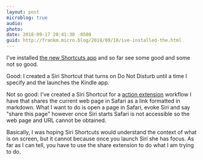 ```yaml
---
layout: post
microblog: true
audio: 
photo: 
date: 2018-09-17 20:41:30 -0500
guid: http://frankm.micro.blog/2018/09/18/ive-installed-the.html
---
```

I've installed [the new Shortcuts app](https://9to5mac.com/guides/siri-shortcuts/) and so far see some good and some not so good. 

Good: I created a Siri Shortcut that turns on Do Not Disturb until a time I specify and the launches the Kindle app. 

Not so good: I've created a Siri Shortcut for a [action extension](https://developer.apple.com/design/human-interface-guidelines/ios/extensions/sharing-and-actions/) workflow I have that shares the current web page in Safari as a link formatted in markdown. What I want to do is open a page in Safari, evoke Siri and say "share this page" however once Siri starts Safari is not accessible so the web page and URL cannot be obtained. 

Basically, I was hoping Siri Shortcuts would understand the context of what is on screen, but it cannot because once you launch Siri she has focus. As far as I can tell, you have to use the share extension to do what I am trying to do. 
